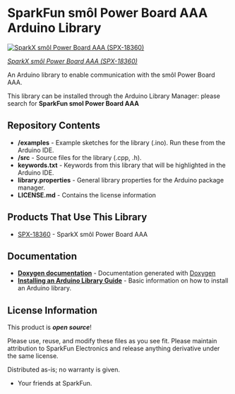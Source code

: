 # SparkFun smôl Power Board AAA Arduino Library

[![SparkX smôl Power Board AAA (SPX-18360)]()](https://www.sparkfun.com/products/18360)

[*SparkX smôl Power Board AAA (SPX-18360)*](https://www.sparkfun.com/products/18360)

An Arduino library to enable communication with the smôl Power Board AAA.

This library can be installed through the Arduino Library Manager: please search for **SparkFun smol Power Board AAA**

## Repository Contents

- **/examples** - Example sketches for the library (.ino). Run these from the Arduino IDE.
- **/src** - Source files for the library (.cpp, .h).
- **keywords.txt** - Keywords from this library that will be highlighted in the Arduino IDE.
- **library.properties** - General library properties for the Arduino package manager.
- **LICENSE.md** - Contains the license information

## Products That Use This Library

- [SPX-18360](https://www.sparkfun.com/products/18360) - SparkX smôl Power Board AAA

## Documentation

- **[Doxygen documentation](./html/index.html)** - Documentation generated with [Doxygen](https://www.doxygen.nl/index.html)
- **[Installing an Arduino Library Guide](https://learn.sparkfun.com/tutorials/installing-an-arduino-library)** - Basic information on how to install an Arduino library.

## License Information

This product is _**open source**_!

Please use, reuse, and modify these files as you see fit. Please maintain attribution to SparkFun Electronics and release anything derivative under the same license.

Distributed as-is; no warranty is given.

- Your friends at SparkFun.

